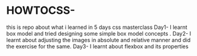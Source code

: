 # HOWTOCSS-
this is repo about what i learned in 5 days css masterclass
Day1- I learnt box model and tried designing some simple box model concepts .
Day2- I learnt about adjusting the images in absolute and relative manner and did the exercise for the same.
Day3- I learnt about flexbox and its properties

